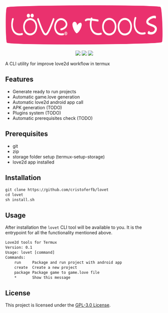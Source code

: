 <p align="center">
	<img src="templates/lovet.png" height="130">
</p>
<p align="center">
	<img src="https://img.shields.io/github/repo-size/cristoferfb/lovet?style=flat-square" />
	<img src="https://img.shields.io/github/license/cristoferfb/lovet?style=flat-square" />
	<img src="https://img.shields.io/github/v/release/cristoferfb/lovet?include_prereleases&style=flat-square" />
</p>

A CLI utility for improve love2d workflow in termux

Features
------------------------------------------------------------------------------
- Generate ready to run projects
- Automatic game.love generation
- Automatic love2d android app call
- APK generation (TODO)
- Plugins system (TODO)
- Automatic prerequisites check (TODO)

Prerequisites
------------------------------------------------------------------------------
- git
- zip
- storage folder setup (termux-setup-storage)
- love2d app installed

Installation
------------------------------------------------------------------------------
```
git clone https://github.com/cristoferfb/lovet
cd lovet
sh install.sh
```

Usage
------------------------------------------------------------------------------
After installation the `lovet` CLI tool will be available to you. It is the
entrypoint for all the functionality mentioned above.
```
Love2d tools for Termux
Version: 0.1
Usage: lovet [command]
Commands:
	run     Package and run project with android app
	create  Create a new project
	package	Package game to game.love file
	*       Show this message  
```

License
------------------------------------------------------------------------------

This project is licensed under the [GPL-3.0 License](LICENSE).

